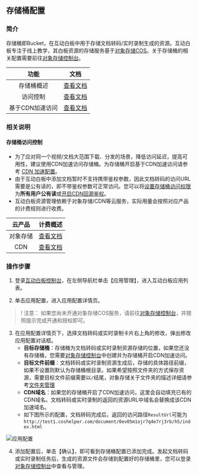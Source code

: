 ## 存储桶配置

### 简介

存储桶即Bucket，在互动白板中用于存储文档转码/实时录制生成的资源。互动白板专注于线上教学，其白板资源的存储服务基于[对象存储COS](https://cloud.tencent.com/product/cos)。关于存储桶的相关配置需要前往[对象存储控制台](https://console.cloud.tencent.com/cos5)。

| 功能 | 文档 |
| :---: | :---: |
| 存储桶概述 | [查看文档](https://cloud.tencent.com/document/product/436/13312) |
| 访问控制 | [查看文档](https://cloud.tencent.com/document/product/436/30749) |
| 基于CDN加速访问 | [查看文档](https://cloud.tencent.com/document/product/436/18669) |

### 相关说明

#### 存储桶访问控制

- 为了应对同一个视频/文档大范围下载、分发的场景，降低访问延迟，提高可用性，建议使用CDN加速访问存储桶。为存储桶开启基于CDN加速访问请参考 [CDN 加速配置](https://cloud.tencent.com/document/product/436/18670)。
- 由于互动白板中添加文档暂时不支持携带鉴权参数，因此文档转码的访问URL需要是公有读的，即不带鉴权参数可正常访问。您可以将[设置存储桶访问权限](https://cloud.tencent.com/document/product/436/30749)为**所有用户公有读**或[开启CDN回源鉴权](https://cloud.tencent.com/document/product/436/18670#.E9.85.8D.E7.BD.AE.E9.89.B4.E6.9D.83)。
- 互动白板资源管理依赖于对象存储/CDN等云服务，实际用量会按照对应产品的计费规则进行收费。

| 云产品 | 计费概述 |
| :---: | :---: |
| 对象存储 | [查看文档](https://cloud.tencent.com/document/product/436/16871) |
| CDN | [查看文档](https://cloud.tencent.com/document/product/228/2949) |

### 操作步骤

1. 登录[互动白板控制台](https://console.cloud.tencent.com/tiw)，在左侧导航栏单击【应用管理】，进入互动白板应用列表。

2. 单击应用配置，进入应用配置详情页。

> ! 注意：
> 如果您尚未开通对象存储COS服务，请前往[对象存储控制台](https://console.cloud.tencent.com/cos5)，并按照提示完成开通和授权即可。

3. 在应用配置详情页下，选择文档转码或实时录制卡片右上角的修改，弹出修改应用配置对话框。
    - **目标存储桶**：存储桶为文档转码或实时录制资源存储的位置，如果您还没有存储桶，您需要[对象存储控制台](https://console.cloud.tencent.com/cos5)中创建并为存储桶开启CDN加速访问。
    - **目标文件前缀**：文档转码或实时录制资源生成后，存储的具体路径前缀，如果不设置则默认为存储桶根目录。如果希望按照文件夹的方式保存资源，需要目标文件前缀需要以`/`结尾，对象存储关于文件夹的描述详细请参考[文件夹管理](https://cloud.tencent.com/document/product/436/13329)
    - **CDN域名**：如果您的存储桶开启了CDN加速访问，这里会自动填充已有的CDN域名。文档转码或实时录制的返回的资源URL中域名会替换成该CDN加速域名。
    - 如下图所示的配置，文档转码完成后，返回的访问路径`ResultUrl`可能为`http://test1.coshelper.com/document/0ev05m1ojr7q4e7rj3rb/h5/index.html`

![应用配置](https://main.qcloudimg.com/raw/aac31bf03a1e5f6523ad083443731d7a.png)

4. 添加配置后，单击【确认】，即可看到存储桶配置已添加完成。发起文档转码或实时录制任务后，生成的资源文件会存储到配置好的存储桶里，您可以登录[对象存储控制台](https://console.cloud.tencent.com/cos5/bucket)中查看与管理。
